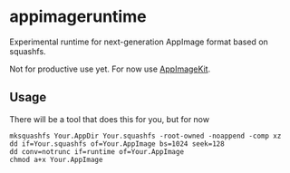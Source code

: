 # appimageruntime

Experimental runtime for next-generation AppImage format based on squashfs.

Not for productive use yet. For now use [AppImageKit](https://github.com/probonopd/AppImageKit).

## Usage

There will be a tool that does this for you, but for now

```
mksquashfs Your.AppDir Your.squashfs -root-owned -noappend -comp xz
dd if=Your.squashfs of=Your.AppImage bs=1024 seek=128
dd conv=notrunc if=runtime of=Your.AppImage
chmod a+x Your.AppImage
```
